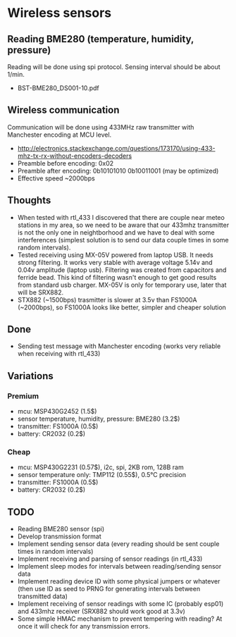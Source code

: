 # Wireless sensors

## Reading BME280 (temperature, humidity, pressure)

Reading will be done using spi protocol. Sensing interval should be about 1/min.

* BST-BME280_DS001-10.pdf

## Wireless communication

Communication will be done using 433MHz raw transmitter with Manchester encoding at MCU level. 

* http://electronics.stackexchange.com/questions/173170/using-433-mhz-tx-rx-without-encoders-decoders
* Preamble before encoding: 0x02
* Preamble after encoding: 0b10101010 0b10011001 (may be optimized)
* Effective speed ~2000bps

## Thoughts

* When tested with rtl_433 I discovered that there are couple near meteo stations in my area, so we need to be aware that our 433mhz transmitter is not the only one in neightborhood and we have to deal with some interferences (simplest solution is to send our data couple times in some random intervals).
* Tested receiving using MX-05V powered from laptop USB. It needs strong filtering. It works very stable with average voltage 5.14v and 0.04v amplitude (laptop usb). Filtering was created from capacitors and ferride bead. This kind of filtering wasn't enough to get good results from standard usb charger. MX-05V is only for temporary use, later that will be SRX882.
* STX882 (~1500bps) trasmitter is slower at 3.5v than FS1000A (~2000bps), so FS1000A looks like better, simpler and cheaper solution
## Done

* Sending test message with Manchester encoding (works very reliable when receiving with rtl_433)

## Variations

### Premium 

* mcu: MSP430G2452 (1.5$)
* sensor temperature, humidity, pressure: BME280 (3.2$)
* transmitter: FS1000A (0.5$)
* battery: CR2032 (0.2$)

### Cheap 

* mcu: MSP430G2231 (0.57$), i2c, spi, 2KB rom, 128B ram
* sensor temperature only: TMP112 (0.55$), 0.5°C precision
* transmitter: FS1000A (0.5$)
* battery: CR2032 (0.2$)

## TODO

* Reading BME280 sensor (spi)
* Develop transmission format
* Implement sending sensor data (every reading should be sent couple times in random intervals)
* Implement receiving and parsing of sensor readings (in rtl_433)
* Implement sleep modes for intervals between reading/sending sensor data
* Implement reading device ID with some physical jumpers or whatever (then use ID as seed to PRNG for generating intervals between transmitted data)
* Implement receiving of sensor readings with some IC (probably esp01) and 433mhz receiver (SRX882 should work good at 3.3v)
* Some simple HMAC mechanism to prevent tempering with reading? At once it will check for any transmission errors.
